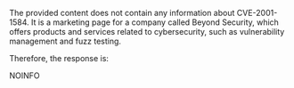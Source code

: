 The provided content does not contain any information about CVE-2001-1584. It is a marketing page for a company called Beyond Security, which offers products and services related to cybersecurity, such as vulnerability management and fuzz testing.

Therefore, the response is:

NOINFO